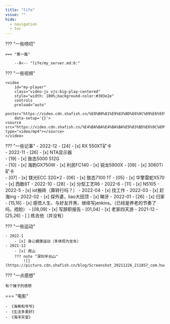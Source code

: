 ```yaml
---
title: "life"
vssue: ""
hide:
  - navigation
  - toc
---
```


??? "一些唠叨"

    === "第一篇"

        --8<-- "life/my_server.md:8:"

??? "一些视频"

    <video
        id="my-player"
        class="video-js vjs-big-play-centered"
        style="width: 100%;background-color:#303e2e"
        controls
        preload="auto"
        poster="https://video.cdn.shafish.cn/%E8%B0%81%E9%83%BD%E6%9C%89%E6%95%85%E4%BA%8B.png"
        data-setup='{}'>
    <source src="https://video.cdn.shafish.cn/%E4%BA%BA%E4%BA%BA%E9%83%BD%E6%9C%89%E7%BC%98%E7%94%B1.mp4" type="video/mp4"></source>
    </video>

??? "一些记事"
    - 2022-12
        - [24]
            - [x] RX 550XT矿卡  
    - 2022-11
        - [26]
            - [x] NTA显示器      
        - [19] 
            - [x] 致态5000 512G  
        - [10] 
            - [x] 海韵GX750W
            - [x] 利民FC140
            - [x] 锐龙5900X
        - [09] 
            - [x] 3060Ti矿卡    
        - [07] 
            - [x] 镁光ECC 32G*2
        - [06] 
            - [x] 致态7100 1T
        - [05] 
            - [x] 华擎雷蛇X570
            - [x] 西数8T
    - 2022-10
        - [28]
            - [x] 分型工艺R6
    - 2022-6
        - [11]
            - [x] N5105
    - 2022-5
        - [x] iot搬砖（算转行吗？）
    - 2022-04
        - [x] 找工作
    - 2022-03
        - [x] 赶海ing
    - 2022-02
        - [x] 探外婆，liao大田顶
        - [x] 睇牙
    - 2022-01
        - [26]
            - [x] 归家
        - [15,16]
            - [x] 感悟人生、与好友开黑、继续写jenkins。（已经是养老的节奏了吗，捂脸）
        - [08,09]
            - [x] 写辞职报告
        - [01,04]
            - [x] 老家四天游
    - 2021-12
        - [25,26]
            - [ ] 练吉他（并没有）

??? "一些运动"

    - 2022-1
        - [x] 身心健康运动（多体现为坐车）
    - 2021-12
        - [x] 爬山
        ??? note "深圳羊台山"
            ![](https://picture.cdn.shafish.cn/blog/Screenshot_20211226_211857_com.huawei.health.jpg)        

??? "一点感想"

    有个锤子的感想

=== "电影"

    - 《海蒂和爷爷》
    - 《生活多美好》
    - 《海洋天堂》

